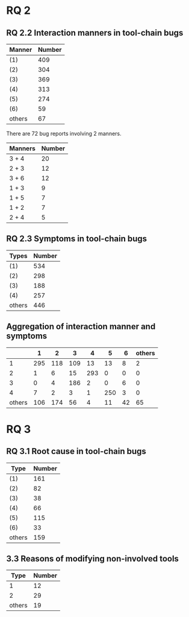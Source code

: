 # RQ 2
## RQ 2.2 Interaction manners in tool-chain bugs


| Manner   | Number |
| ------ | ---- |
| (1)    | 409  |
| (2)    | 304  |
| (3)    | 369  |
| (4)    | 313  |
| (5)    | 274  |
| (6)    | 59   |
| others | 67   |

There are 72 bug reports involving 2 manners.

| Manners | Number  |
| ----------- | ---- |
| 3 + 4       | 20   |
| 2 + 3       | 12   |
| 3 + 6       | 12   |
| 1 + 3       | 9    |
| 1 + 5       | 7    |
| 1 + 2       | 7    |
| 2 + 4       | 5    |



## RQ 2.3 Symptoms in tool-chain bugs



| Types  | Number |
| ------ | ---- |
| (1)    | 534  |
| (2)    | 298  |
| (3)    | 188  |
| (4)    | 257  |
| others | 446  |

## Aggregation of interaction manner and symptoms



|        | 1    | 2    | 3    | 4    | 5    | 6    | others |
| ------ | ---- | ---- | ---- | ---- | ---- | ---- | ------ |
| 1      | 295  | 118  | 109  | 13   | 13   | 8    | 2      |
| 2      | 1    | 6    | 15   | 293  | 0    | 0    | 0      |
| 3      | 0    | 4    | 186  | 2    | 0    | 6    | 0      |
| 4      | 7    | 2    | 3    | 1    | 250  | 3    | 0      |
| others | 106  | 174  | 56   | 4    | 11   | 42   | 65     |

# RQ 3

## RQ 3.1 Root cause in tool-chain bugs


| Type   | Number |
| ------ | ---- |
| (1)    | 161  |
| (2)    | 82   |
| (3)    | 38   |
| (4)    | 66   |
| (5)    | 115  |
| (6)    | 33   |
| others | 159  |



## 3.3 Reasons of modifying non-involved tools

| Type   | Number |
| ------ | ---- |
| 1      | 12   |
| 2      | 29   |
| others | 19   |

